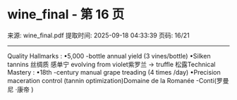 # wine_final - 第 16 页

来源: wine_final.pdf
提取时间: 2025-09-18 04:33:39
页码: 16/21

---

Quality Hallmarks :
•5,000 -bottle annual 
yield (3 vines/bottle)
•Silken tannins 丝绸质
感单宁 evolving from 
violet紫罗兰 → truffle
松露Technical Mastery :
•18th -century manual 
grape treading (4 times 
/day)
•Precision maceration 
control (tannin 
optimization)Domaine de la Romanée -Conti(罗曼尼 ·康帝 )